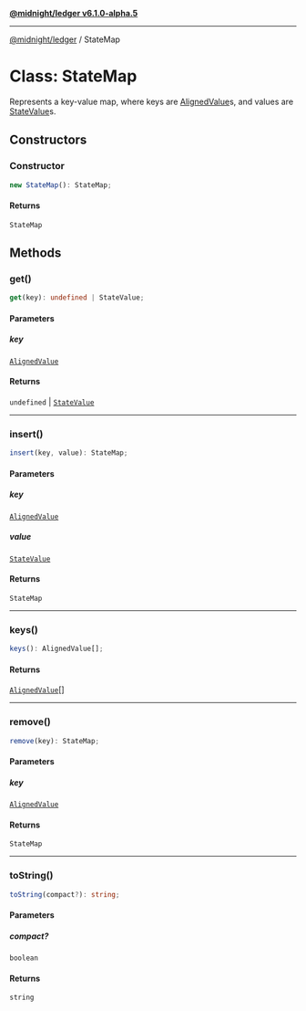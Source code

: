 [**@midnight/ledger v6.1.0-alpha.5**](../README.md)

***

[@midnight/ledger](../globals.md) / StateMap

# Class: StateMap

Represents a key-value map, where keys are [AlignedValue](../type-aliases/AlignedValue.md)s, and values
are [StateValue](StateValue.md)s.

## Constructors

### Constructor

```ts
new StateMap(): StateMap;
```

#### Returns

`StateMap`

## Methods

### get()

```ts
get(key): undefined | StateValue;
```

#### Parameters

##### key

[`AlignedValue`](../type-aliases/AlignedValue.md)

#### Returns

`undefined` \| [`StateValue`](StateValue.md)

***

### insert()

```ts
insert(key, value): StateMap;
```

#### Parameters

##### key

[`AlignedValue`](../type-aliases/AlignedValue.md)

##### value

[`StateValue`](StateValue.md)

#### Returns

`StateMap`

***

### keys()

```ts
keys(): AlignedValue[];
```

#### Returns

[`AlignedValue`](../type-aliases/AlignedValue.md)[]

***

### remove()

```ts
remove(key): StateMap;
```

#### Parameters

##### key

[`AlignedValue`](../type-aliases/AlignedValue.md)

#### Returns

`StateMap`

***

### toString()

```ts
toString(compact?): string;
```

#### Parameters

##### compact?

`boolean`

#### Returns

`string`
